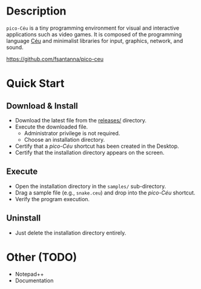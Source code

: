 # Description

`pico-Céu` is a tiny programming environment for visual and interactive
applications such as video games.
It is composed of the programming language [Céu](www.ceu-lang.org/) and
minimalist libraries for input, graphics, network, and sound.

<https://github.com/fsantanna/pico-ceu>

# Quick Start

## Download & Install

- Download the latest file from the [releases/](releases/) directory.
- Execute the downloaded file.
    - Administrator privilege is not required.
    - Choose an installation directory.
- Certify that a *pico-Céu* shortcut has been created in the Desktop.
- Certify that the installation directory appears on the screen.

## Execute

- Open the installation directory in the `samples/` sub-directory.
- Drag a sample file (e.g., `snake.ceu`) and drop into the *pico-Céu* shortcut.
- Verify the program execution.

## Uninstall

- Just delete the installation directory entirely.

# Other (TODO)

- Notepad++
- Documentation
